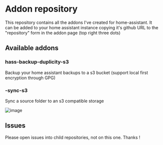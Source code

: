 # Addon repository

This repository contains all the addons I've created for home-assistant. It can be added to your home assistant instance copying it's github URL to the "repository" form in the addon page (top right three dots)

## Available addons

### hass-backup-duplicity-s3

Backup your home assistant backups to a s3 bucket (support local first encryption through GPG)

### -sync-s3

Sync a source folder to an s3 compatible storage

![image](https://drive.google.com/uc?export=view&id=1AyNQ_-akusDUn3O2jt9eykiNBEr3kc2Z)

## Issues

Please open issues into child repositories, not on this one. Thanks !
